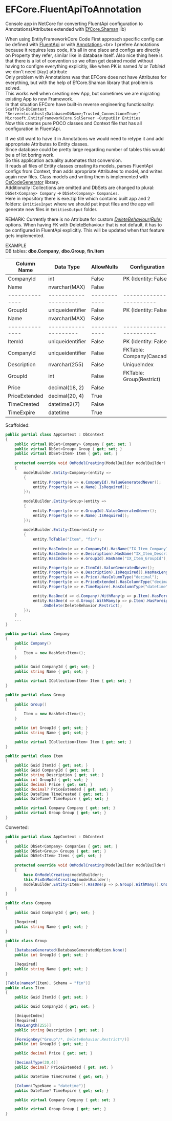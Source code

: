 # EFCore.FluentApiToAnnotation
Console app in NetCore for converting FluentApi configuration to Annotations(Attributes extended with [EfCore.Shaman](https://github.com/isukces/EfCore.Shaman) lib)

When using EntityFrameworkCore Code First approach specific config can be defined with [FluentApi](https://msdn.microsoft.com/en-us/library/jj591620(v=vs.113).aspx) or with [Annotations](https://msdn.microsoft.com/en-us/library/jj591583(v=vs.113).aspx).<br>
I prefere Annotations because it requires less code, it's all in one place and configs are directly on Property they refer, similar like in database itself. Also nice thing here is that there is a lot of convention so we often get desired model without having to configre everything explicitly, like when PK is named *Id* or *TableId* we don't need `[Key]` attribute<br>
Only problem with Annotations was that EFCore does not have Attributes for everything, but with the help of EfCore.Shaman library that problem is solved.<br>
This works well when creating new App, but sometimes we are migrating existing App to new Framework.<br>
In that situation EFCore have built-in reverse engineering functionality:<br>
`Scaffold-DbContext "Server=localhost;Database=DbName;Trusted_Connection=True;" Microsoft.EntityFrameworkCore.SqlServer -OutputDir Entities`<br>
Now this creates pure POCO classes and Context file that has all configuration in FluentApi.<br>

If we still want to have it in Annotations we would need to retype it and add appropriate Attributes to Entity classes.<br>
Since database could be pretty large regarding number of tables this would be a of lot boring work.<br>
So this application actuality automates that conversion.<br>
It reads all files of Entity classes creating its models, parses FluentApi configs from Context, than adds apropriate Attributes to model, and writes again new files. Class models and writing them is implemented with [CsCodeGenerator](https://github.com/borisdj/CsCodeGenerator) library.<br>
Additionally ICollections are omitted and DbSets are changed to plural: `DbSet<Company> Company` -> `DbSet<Company> Companies`.<br>
Here in repository there is exe.zip file which contains built app and 2 folders: `EntitiesInput` where we should put input files and the app will generate new files in `EntitiesOutput` folder.

REMARK:
Currently there is no Attribute for custom  [*DeleteBehaviour(Rule)*](https://github.com/isukces/EfCore.Shaman/issues/7) options.
When having FK with DeleteBehaviour that is not default, it has to be configured in FluentApi explicitly. This will be updated when that feature gets implemented.

EXAMPLE<br>
DB tables: **dbo.Company**, **dbo.Group**, **fin.Item**

| Column Name  | Data Type          | AllowNulls | Configuration            |
| ------------ | ------------------ | ---------- | ------------------------ |
| CompanyId    | int                | False      | PK (Identity: False)     |
| Name         | nvarchar(MAX)      | False      |                          |
|--------------|--------------------|------------| ------------------------ |
| GroupId      | uniqueidentifier   | False      | PK (Identity: False)     |
| Name         | nvarchar(MAX)      | False      |                          |
|--------------|--------------------|------------| ------------------------ |
| ItemId       | uniqueidentifier   | False      | PK (Identity: False)     |
| CompanyId    | uniqueidentifier   | False      | FKTable: Company(Cascade)|
| Description  | nvarchar(255)      | False      | UniqueIndex              |
| GroupId      | int                | False      | FKTable: Group(Restrict) |
| Price        | decimal(18, 2)     | False      |                          |
| PriceExtended| decimal(20, 4)     | True       |                          |
| TimeCreated  | datetime2(7)       | False      |                          |
| TimeExpire   | datetime           | True       |                          |

Scaffolded:
```csharp
public partial class AppContext : DbContext
{
    public virtual DbSet<Company> Company { get; set; }
    public virtual DbSet<Group> Group { get; set; }
    public virtual DbSet<Item> Item { get; set; }
    
    protected override void OnModelCreating(ModelBuilder modelBuilder)
    {
        modelBuilder.Entity<Company>(entity =>
        {
            entity.Property(e => e.CompanyId).ValueGeneratedNever();
            entity.Property(e => e.Name).IsRequired();
        });
        
        modelBuilder.Entity<Group>(entity =>
        {
            entity.Property(e => e.GroupId).ValueGeneratedNever();
            entity.Property(e => e.Name).IsRequired();
        });
        
        modelBuilder.Entity<Item>(entity =>
        {
            entity.ToTable("Item", "fin");
            
            entity.HasIndex(e => e.CompanyId).HasName("IX_Item_CompanyId");
            entity.HasIndex(e => e.Description).HasName("IX_Item_Description").IsUnique();
            entity.HasIndex(e => e.GroupId).HasName("IX_Item_GroupId");

            entity.Property(e => e.ItemId).ValueGeneratedNever();
            entity.Property(e => e.Description).IsRequired().HasMaxLength(255);
            entity.Property(e => e.Price).HasColumnType("decimal");
            entity.Property(e => e.PriceExtended).HasColumnType("decimal(20,4)");
            entity.Property(e => e.TimeExpire).HasColumnType("datetime");

            entity.HasOne(d => d.Company).WithMany(p => p.Item).HasForeignKey(d => d.CompanyId);
            entity.HasOne(d => d.Group).WithMany(p => p.Item).HasForeignKey(d => d.GroupId)
                .OnDelete(DeleteBehavior.Restrict);
        });
    }
    ...
}

public partial class Company
{
    public Company()
    {
        Item = new HashSet<Item>();
    }

    public Guid CompanyId { get; set; }
    public string Name { get; set; }

    public virtual ICollection<Item> Item { get; set; }
}

public partial class Group
{
    public Group()
    {
        Item = new HashSet<Item>();
    }

    public int GroupId { get; set; }
    public string Name { get; set; }

    public virtual ICollection<Item> Item { get; set; }
}

public partial class Item
{
    public Guid ItemId { get; set; }
    public Guid CompanyId { get; set; }
    public string Description { get; set; }
    public int GroupId { get; set; }
    public decimal Price { get; set; }
    public decimal? PriceExtended { get; set; }
    public DateTime TimeCreated { get; set; }
    public DateTime? TimeExpire { get; set; }

    public virtual Company Company { get; set; }
    public virtual Group Group { get; set; }
}
```

Converted:
```csharp
public partial class AppContext : DbContext
{
    public DbSet<Company> Companies { get; set; }
    public DbSet<Group> Groups { get; set; }
    public DbSet<Item> Items { get; set; }
        
    protected override void OnModelCreating(ModelBuilder modelBuilder)
    {
        base.OnModelCreating(modelBuilder);
        this.FixOnModelCreating(modelBuilder);
        modelBuilder.Entity<Item>().HasOne(p => p.Group).WithMany().OnDelete(DeleteBehavior.Restrict);
    }
}

public class Company
{
    public Guid CompanyId { get; set; }

    [Required]
    public string Name { get; set; }
}

public class Group
{
    [DatabaseGenerated(DatabaseGeneratedOption.None)]
    public int GroupId { get; set; }

    [Required]
    public string Name { get; set; }
}

[Table(nameof(Item), Schema = "fin")]
public class Item
{
    public Guid ItemId { get; set; }

    public Guid CompanyId { get; set; }

    [UniqueIndex]
    [Required]
    [MaxLength(255)]
    public string Description { get; set; }

    [ForeignKey("Group"/*, DeleteBehavior.Restrict*/)]
    public int GroupId { get; set; }

    public decimal Price { get; set; }

    [DecimalType(20,4)]
    public decimal? PriceExtended { get; set; }

    public DateTime TimeCreated { get; set; }

    [Column(TypeName = "datetime")]
    public DateTime? TimeExpire { get; set; }

    public virtual Company Company { get; set; }

    public virtual Group Group { get; set; }
}

```
